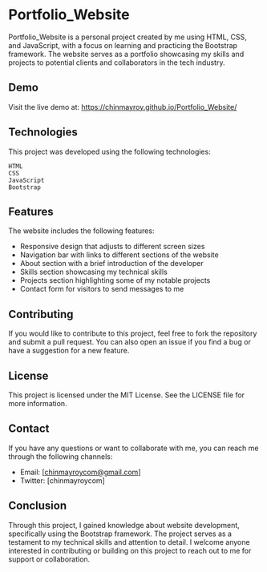 # Portfolio_Website

Portfolio_Website is a personal project created by me using HTML, CSS, and JavaScript, with a focus on learning and practicing the Bootstrap framework. The website serves as a portfolio showcasing my skills and projects to potential clients and collaborators in the tech industry.
## Demo

Visit the live demo at: https://chinmayroy.github.io/Portfolio_Website/
## Technologies

This project was developed using the following technologies:

    HTML
    CSS
    JavaScript
    Bootstrap

## Features

The website includes the following features:

- Responsive design that adjusts to different screen sizes
- Navigation bar with links to different sections of the website
- About section with a brief introduction of the developer
- Skills section showcasing my technical skills
- Projects section highlighting some of my notable projects
- Contact form for visitors to send messages to me


## Contributing

If you would like to contribute to this project, feel free to fork the repository and submit a pull request. You can also open an issue if you find a bug or have a suggestion for a new feature.
## License

This project is licensed under the MIT License. See the LICENSE file for more information.
## Contact

If you have any questions or want to collaborate with me, you can reach me through the following channels:

- Email: [chinmayroycom@gmail.com]
- Twitter: [chinmayroycom]

## Conclusion

Through this project, I gained knowledge about website development, specifically using the Bootstrap framework. The project serves as a testament to my technical skills and attention to detail. I welcome anyone interested in contributing or building on this project to reach out to me for support or collaboration.
